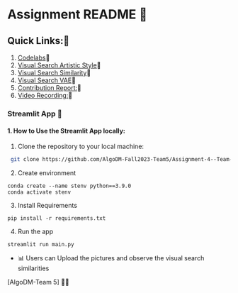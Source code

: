 # Assignment README 🚀

## Quick Links:🔎
1. [Codelabs](https://codelabs-preview.appspot.com/?file_id=1wqKhtmHWH24mrivcSj_VH1B2udrAi4xTzndSzxf_gQ8#0)🔗
2. [Visual Search Artistic Style](team5admartistic.streamlit.app)🔗
3. [Visual Search Similarity](team5admsimilarity.streamlit.app)🔗
4. [Visual Search VAE](team5admvae.streamlit.app)🔗
5. [Contribution Report:](https://github.com/AlgoDM-Fall2023-Team5/Assignment-3--Team-5/blob/Main/Part_1/Contribution%20Report.pdf)🔗
6. [Video Recording:]()🔗



### Streamlit App 🌟

#### 1. How to Use the Streamlit App locally:
1. Clone the repository to your local machine:


  ```bash
   git clone https://github.com/AlgoDM-Fall2023-Team5/Assignment-4--Team-5.git
   ```

2. Create environment
```
conda create --name stenv python==3.9.0
conda activate stenv
   ```

3. Install Requirements
```
pip install -r requirements.txt

   ```
   4. Run the app

  

   ```
   streamlit run main.py

   ```

- 📊 Users can Upload the pictures and observe the visual search similarities


[AlgoDM-Team 5] 🧑‍💻

